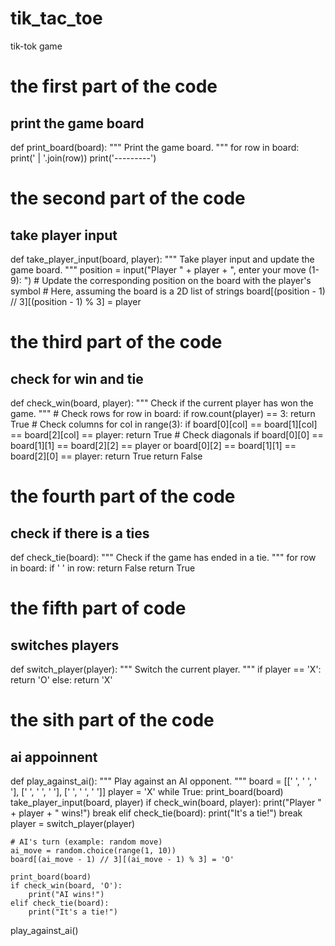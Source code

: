 # tik_tac_toe
tik-tok game

# the first part of the code 
## print the game board
def print_board(board):
    """
    Print the game board.
    """
    for row in board:
        print(' | '.join(row))
        print('---------')


# the second part of the code
## take player input
def take_player_input(board, player):
    """
    Take player input and update the game board.
    """
    position = input("Player " + player + ", enter your move (1-9): ")
    # Update the corresponding position on the board with the player's symbol
    # Here, assuming the board is a 2D list of strings
    board[(position - 1) // 3][(position - 1) % 3] = player

# the third part of the code 
## check for win and tie 
def check_win(board, player):
    """
    Check if the current player has won the game.
    """
    # Check rows
    for row in board:
        if row.count(player) == 3:
            return True
    # Check columns
    for col in range(3):
        if board[0][col] == board[1][col] == board[2][col] == player:
            return True
    # Check diagonals
    if board[0][0] == board[1][1] == board[2][2] == player or board[0][2] == board[1][1] == board[2][0] == player:
        return True
    return False

# the fourth part of the code 
## check if there is a ties
def check_tie(board):
    """
    Check if the game has ended in a tie.
    """
    for row in board:
        if ' ' in row:
            return False
    return True

# the fifth part of code
## switches players 
def switch_player(player):
    """
    Switch the current player.
    """
    if player == 'X':
        return 'O'
    else:
        return 'X'

# the sith part of the code 
## ai appoinnent
def play_against_ai():
    """
    Play against an AI opponent.
    """
    board = [[' ', ' ', ' '], [' ', ' ', ' '], [' ', ' ', ' ']]
    player = 'X'
    while True:
        print_board(board)
        take_player_input(board, player)
        if check_win(board, player):
            print("Player " + player + " wins!")
            break
        elif check_tie(board):
            print("It's a tie!")
            break
        player = switch_player(player)

    # AI's turn (example: random move)
    ai_move = random.choice(range(1, 10))
    board[(ai_move - 1) // 3][(ai_move - 1) % 3] = 'O'

    print_board(board)
    if check_win(board, 'O'):
        print("AI wins!")
    elif check_tie(board):
        print("It's a tie!")

play_against_ai()

